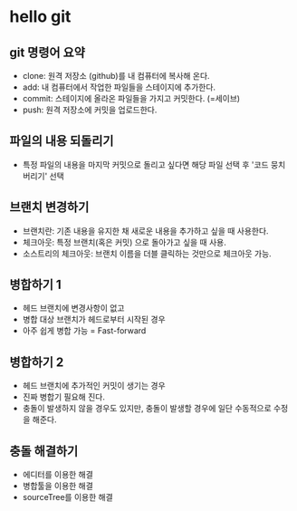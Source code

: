 # hello git

## git 명령어 요약

- clone: 원격 저장소 (github)를 내 컴퓨터에 복사해 온다.
- add: 내 컴퓨터에서 작업한 파일들을 스테이지에 추가한다.
- commit: 스테이지에 올라온 파일들을 가지고 커밋한다. (=세이브)
- push: 원격 저장소에 커밋을 업로드한다.


## 파일의 내용 되돌리기

- 특정 파일의 내용을 마지막 커밋으로 돌리고 싶다면 해당 파일 선택 후 '코드 뭉치 버리기' 선택

## 브랜치 변경하기

- 브랜치란: 기존 내용을 유지한 채 새로운 내용을 추가하고 싶을 때 사용한다.
- 체크아웃: 특정 브랜치(혹은 커밋) 으로 돌아가고 싶을 때 사용.
- 소스트리의 체크아웃: 브랜치 이름을 더블 클릭하는 것만으로 체크아웃 가능.


## 병합하기 1

- 헤드 브랜치에 변경사항이 없고
- 병합 대상 브랜치가 헤드로부터 시작된 경우
- 아주 쉽게 병합 가능 = Fast-forward

## 병합하기 2

- 헤드 브랜치에 추가적인 커밋이 생기는 경우
- 진짜 병합기 필요해 진다.
- 충돌이 발생하지 않을 경우도 있지만, 충돌이 발생할 경우에 일단 수동적으로 수정을 해준다.

## 충돌 해결하기

- 에디터를 이용한 해결
- 병합툴을 이용한 해결
- sourceTree를 이용한 해결
